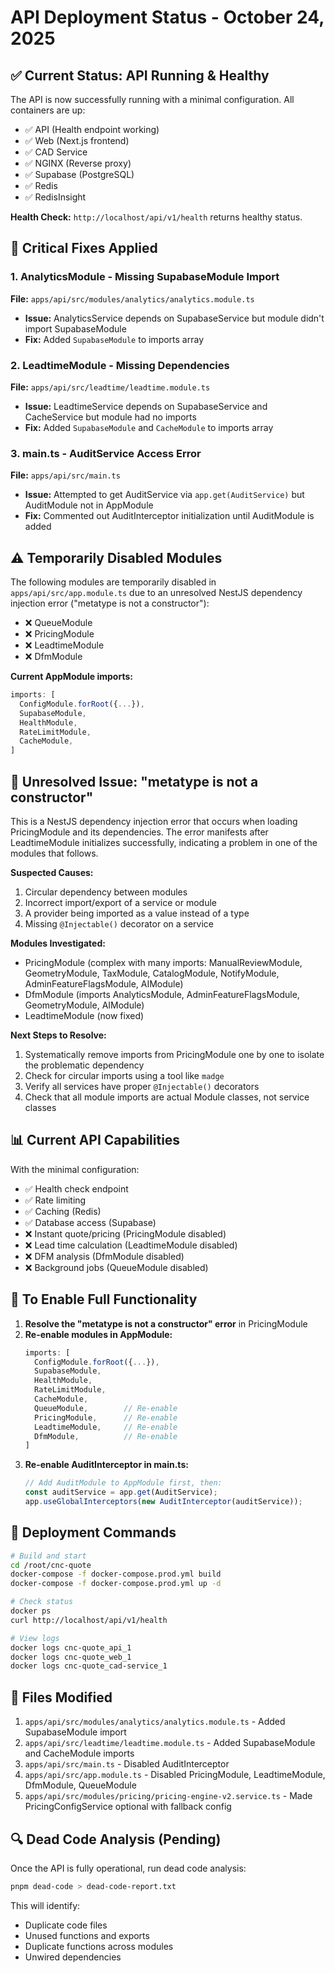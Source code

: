 # API Deployment Status - October 24, 2025

## ✅ Current Status: API Running & Healthy

The API is now successfully running with a minimal configuration. All containers are up:

- ✅ API (Health endpoint working)
- ✅ Web (Next.js frontend)
- ✅ CAD Service
- ✅ NGINX (Reverse proxy)
- ✅ Supabase (PostgreSQL)
- ✅ Redis
- ✅ RedisInsight

**Health Check:** `http://localhost/api/v1/health` returns healthy status.

## 🔧 Critical Fixes Applied

### 1. AnalyticsModule - Missing SupabaseModule Import
**File:** `apps/api/src/modules/analytics/analytics.module.ts`
- **Issue:** AnalyticsService depends on SupabaseService but module didn't import SupabaseModule
- **Fix:** Added `SupabaseModule` to imports array

### 2. LeadtimeModule - Missing Dependencies
**File:** `apps/api/src/leadtime/leadtime.module.ts`
- **Issue:** LeadtimeService depends on SupabaseService and CacheService but module had no imports
- **Fix:** Added `SupabaseModule` and `CacheModule` to imports array

### 3. main.ts - AuditService Access Error
**File:** `apps/api/src/main.ts`
- **Issue:** Attempted to get AuditService via `app.get(AuditService)` but AuditModule not in AppModule
- **Fix:** Commented out AuditInterceptor initialization until AuditModule is added

## ⚠️ Temporarily Disabled Modules

The following modules are temporarily disabled in `apps/api/src/app.module.ts` due to an unresolved NestJS dependency injection error ("metatype is not a constructor"):

- ❌ QueueModule
- ❌ PricingModule  
- ❌ LeadtimeModule
- ❌ DfmModule

**Current AppModule imports:**
```typescript
imports: [
  ConfigModule.forRoot({...}),
  SupabaseModule,
  HealthModule,
  RateLimitModule,
  CacheModule,
]
```

## 🐛 Unresolved Issue: "metatype is not a constructor"

This is a NestJS dependency injection error that occurs when loading PricingModule and its dependencies. The error manifests after LeadtimeModule initializes successfully, indicating a problem in one of the modules that follows.

**Suspected Causes:**
1. Circular dependency between modules
2. Incorrect import/export of a service or module
3. A provider being imported as a value instead of a type
4. Missing `@Injectable()` decorator on a service

**Modules Investigated:**
- PricingModule (complex with many imports: ManualReviewModule, GeometryModule, TaxModule, CatalogModule, NotifyModule, AdminFeatureFlagsModule, AIModule)
- DfmModule (imports AnalyticsModule, AdminFeatureFlagsModule, GeometryModule, AIModule)
- LeadtimeModule (now fixed)

**Next Steps to Resolve:**
1. Systematically remove imports from PricingModule one by one to isolate the problematic dependency
2. Check for circular imports using a tool like `madge`
3. Verify all services have proper `@Injectable()` decorators
4. Check that all module imports are actual Module classes, not service classes

## 📊 Current API Capabilities

With the minimal configuration:
- ✅ Health check endpoint
- ✅ Rate limiting
- ✅ Caching (Redis)
- ✅ Database access (Supabase)
- ❌ Instant quote/pricing (PricingModule disabled)
- ❌ Lead time calculation (LeadtimeModule disabled)
- ❌ DFM analysis (DfmModule disabled)
- ❌ Background jobs (QueueModule disabled)

## 🎯 To Enable Full Functionality

1. **Resolve the "metatype is not a constructor" error** in PricingModule
2. **Re-enable modules in AppModule:**
   ```typescript
   imports: [
     ConfigModule.forRoot({...}),
     SupabaseModule,
     HealthModule,
     RateLimitModule,
     CacheModule,
     QueueModule,        // Re-enable
     PricingModule,      // Re-enable
     LeadtimeModule,     // Re-enable
     DfmModule,          // Re-enable
   ]
   ```
3. **Re-enable AuditInterceptor in main.ts:**
   ```typescript
   // Add AuditModule to AppModule first, then:
   const auditService = app.get(AuditService);
   app.useGlobalInterceptors(new AuditInterceptor(auditService));
   ```

## 🚀 Deployment Commands

```bash
# Build and start
cd /root/cnc-quote
docker-compose -f docker-compose.prod.yml build
docker-compose -f docker-compose.prod.yml up -d

# Check status
docker ps
curl http://localhost/api/v1/health

# View logs
docker logs cnc-quote_api_1
docker logs cnc-quote_web_1
docker logs cnc-quote_cad-service_1
```

## 📝 Files Modified

1. `apps/api/src/modules/analytics/analytics.module.ts` - Added SupabaseModule import
2. `apps/api/src/leadtime/leadtime.module.ts` - Added SupabaseModule and CacheModule imports
3. `apps/api/src/main.ts` - Disabled AuditInterceptor
4. `apps/api/src/app.module.ts` - Disabled PricingModule, LeadtimeModule, DfmModule, QueueModule
5. `apps/api/src/modules/pricing/pricing-engine-v2.service.ts` - Made PricingConfigService optional with fallback config

## 🔍 Dead Code Analysis (Pending)

Once the API is fully operational, run dead code analysis:
```bash
pnpm dead-code > dead-code-report.txt
```

This will identify:
- Duplicate code files
- Unused functions and exports
- Duplicate functions across modules
- Unwired dependencies
